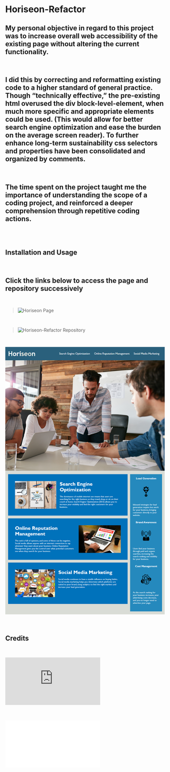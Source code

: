 # Horiseon-Refactor

## My personal objective in regard to this project was to increase overall web accessibility of the existing page without altering the current functionality. 
<br>

## I did this by correcting and reformatting existing code to a higher standard of general practice. Though “technically effective,” the pre-existing html overused the div block-level-element, when much more specific and appropriate elements could be used. (This would allow for better search engine optimization and ease the burden on the average screen reader). To further enhance long-term sustainability css selectors and properties have been consolidated and organized by comments.
<br>

## The time spent on the project taught me the importance of understanding the scope of a coding project, and reinforced a deeper comprehension through repetitive coding actions. 
<br>
<br>

## **Installation and Usage**
<br>

## Click the links below to access the page and repository successively
<br>

>![Horiseon Page](https://andis90.github.io/Horiseon-Refactor/)
<br>

>![Horiseon-Refactor Repository](https://github.com/AndiS90/Horiseon-Refactor)
<br>

![Screenshot](/assets/images/screenshot.png)

<br>

## **Credits**
<br>

 ![CanAdapt Web Accessibility Training](https://www.davidmacd.com/blog/alternate-text-for-css-background-images.html)

<br>

![License](/assets/license.txt)

<br>

